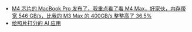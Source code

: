 - [M4 芯片的 MacBook Pro 发布了，我重点看了看 M4 Max，好家伙，内存带宽 546 GB/s，比我的 M3 Max 的 400GB/s 整整高了 36.5%](https://x.com/tualatrix/status/1851797196901154837)
- [给照片打分的 AI 应用](https://pixel.ai-perfect.work/en)